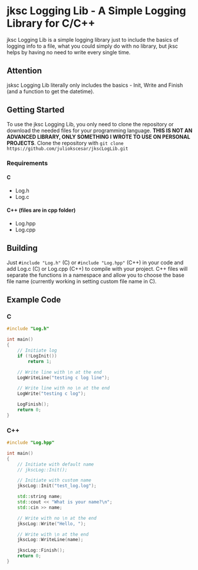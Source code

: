 ﻿# jksc Logging Lib - A Simple Logging Library for C/C++
jksc Logging Lib is a simple logging library just to include the basics of logging info to a file, what you could simply do with no library, but jksc helps by having no need to write every single time.

## Attention
jsksc Logging Lib literally only includes the basics - Init, Write and Finish (and a function to get the datetime).

## Getting Started
To use the jksc Logging Lib, you only need to clone the repository or download the needed files for your programming language. **THIS IS NOT AN ADVANCED LIBRARY, ONLY SOMETHING I WROTE TO USE ON PERSONAL PROJECTS**.
Clone the repository with `git clone https://github.com/juliokscesar/jkscLogLib.git`

### Requirements
#### C
- Log.h
- Log.c

#### C++ (files are in cpp folder)
- Log.hpp
- Log.cpp

## Building
Just `#include "Log.h"` (C) or `#include "Log.hpp"` (C++) in your code and add Log.c (C) or Log.cpp (C++) to compile with your project. C++ files will separate the functions in a namespace and allow you to choose the base file name (currently working in setting custom file name in C).

## Example Code
### C
```c
#include "Log.h"

int main()
{
    // Initiate log
    if (!LogInit())
        return 1;

    // Write line with \n at the end
    LogWriteLine("testing c log line");

    // Write line with no \n at the end
    LogWrite("testing c log");

    LogFinish();
    return 0;
}
```

### C++
```cpp
#include "Log.hpp"

int main()
{
    // Initiate with default name
    // jkscLog::Init();

    // Initiate with custom name
    jkscLog::Init("test_log.log");

    std::string name;
    std::cout << "What is your name?\n";
    std::cin >> name;

    // Write with no \n at the end
    jkscLog::Write("Hello, ");

    // Write with \n at the end
    jkscLog::WriteLine(name);

    jkscLog::Finish();
    return 0;
}
```
